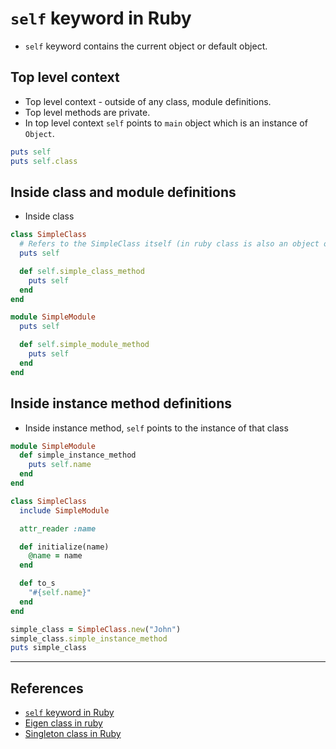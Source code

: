 # `self` keyword in Ruby

* `self` keyword contains the current object or default object.

## Top level context

* Top level context - outside of any class, module definitions.
* Top level methods are private.
* In top level context `self` points to `main` object which is an instance of `Object`.

~~~ruby
puts self
puts self.class
~~~

## Inside class and module definitions

* Inside class

~~~ruby
class SimpleClass
  # Refers to the SimpleClass itself (in ruby class is also an object of Class)
  puts self

  def self.simple_class_method
    puts self
  end
end

module SimpleModule
  puts self

  def self.simple_module_method
    puts self
  end
end
~~~

## Inside instance method definitions

* Inside instance method, `self` points to the instance of that class

~~~ruby
module SimpleModule
  def simple_instance_method
    puts self.name
  end
end

class SimpleClass
  include SimpleModule

  attr_reader :name

  def initialize(name)
    @name = name
  end

  def to_s
    "#{self.name}"
  end
end

simple_class = SimpleClass.new("John")
simple_class.simple_instance_method
puts simple_class
~~~

---

## References

* [`self` keyword in Ruby](http://rubylearning.com/satishtalim/ruby_self.html)
* [Eigen class in ruby](https://medium.com/rubycademy/understanding-the-eigenclass-in-less-than-5-minutes-dcb8ca223eb4)
* [Singleton class in Ruby](https://stackoverflow.com/questions/212407/what-exactly-is-the-singleton-class-in-ruby)
